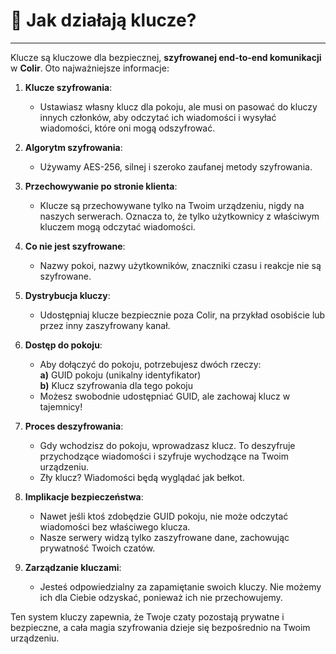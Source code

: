 # 🔑 Jak działają klucze?

---

Klucze są kluczowe dla bezpiecznej, **szyfrowanej end-to-end komunikacji** w **Colir**. Oto najważniejsze informacje:

1. **Klucze szyfrowania**:

   - Ustawiasz własny klucz dla pokoju, ale musi on pasować do kluczy innych członków, aby odczytać ich wiadomości i wysyłać wiadomości, które oni mogą odszyfrować.

2. **Algorytm szyfrowania**:

   - Używamy AES-256, silnej i szeroko zaufanej metody szyfrowania.

3. **Przechowywanie po stronie klienta**:

   - Klucze są przechowywane tylko na Twoim urządzeniu, nigdy na naszych serwerach. Oznacza to, że tylko użytkownicy z właściwym kluczem mogą odczytać wiadomości.

4. **Co nie jest szyfrowane**:

   - Nazwy pokoi, nazwy użytkowników, znaczniki czasu i reakcje nie są szyfrowane.

5. **Dystrybucja kluczy**:

   - Udostępniaj klucze bezpiecznie poza Colir, na przykład osobiście lub przez inny zaszyfrowany kanał.

6. **Dostęp do pokoju**:

   - Aby dołączyć do pokoju, potrzebujesz dwóch rzeczy:\
     **a)** GUID pokoju (unikalny identyfikator)\
     **b)** Klucz szyfrowania dla tego pokoju
   - Możesz swobodnie udostępniać GUID, ale zachowaj klucz w tajemnicy!

7. **Proces deszyfrowania**:

   - Gdy wchodzisz do pokoju, wprowadzasz klucz. To deszyfruje przychodzące wiadomości i szyfruje wychodzące na Twoim urządzeniu.
   - Zły klucz? Wiadomości będą wyglądać jak bełkot.

8. **Implikacje bezpieczeństwa**:

   - Nawet jeśli ktoś zdobędzie GUID pokoju, nie może odczytać wiadomości bez właściwego klucza.
   - Nasze serwery widzą tylko zaszyfrowane dane, zachowując prywatność Twoich czatów.

9. **Zarządzanie kluczami**:
   - Jesteś odpowiedzialny za zapamiętanie swoich kluczy. Nie możemy ich dla Ciebie odzyskać, ponieważ ich nie przechowujemy.

Ten system kluczy zapewnia, że Twoje czaty pozostają prywatne i bezpieczne, a cała magia szyfrowania dzieje się bezpośrednio na Twoim urządzeniu.